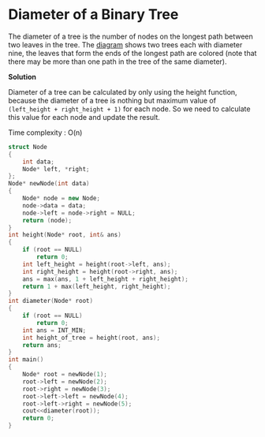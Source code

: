 # Diameter of a Binary Tree

The diameter of a tree is the number of nodes on the longest path between two leaves in the tree. 
The [diagram](https://github.com/Khaled-Mahmmoud/MyCompetitiveProgramming/blob/master/img/Tree/Diameter-of-Binary-Tree.png) shows two trees each with diameter nine, the leaves that form the ends of the longest path are colored
(note that there may be more than one path in the tree of the same diameter).

**Solution**

 Diameter of a tree can be calculated by only using the height function, because the diameter of a tree is nothing but maximum value of 
 `(left_height + right_height + 1)` for each node. So we need to calculate this value for each node and update the result. 
 
 Time complexity : O(n)

```cpp
struct Node
{ 
    int data; 
    Node* left, *right; 
}; 
Node* newNode(int data) 
{ 
    Node* node = new Node; 
    node->data = data; 
    node->left = node->right = NULL;
    return (node); 
} 
int height(Node* root, int& ans) 
{ 
    if (root == NULL) 
        return 0; 
    int left_height = height(root->left, ans); 
    int right_height = height(root->right, ans); 
    ans = max(ans, 1 + left_height + right_height); 
    return 1 + max(left_height, right_height); 
} 
int diameter(Node* root) 
{ 
    if (root == NULL) 
        return 0; 
    int ans = INT_MIN; 
    int height_of_tree = height(root, ans); 
    return ans; 
} 
int main() 
{ 
    Node* root = newNode(1); 
    root->left = newNode(2); 
    root->right = newNode(3); 
    root->left->left = newNode(4); 
    root->left->right = newNode(5); 
    cout<<diameter(root)); 
    return 0; 
}
```
